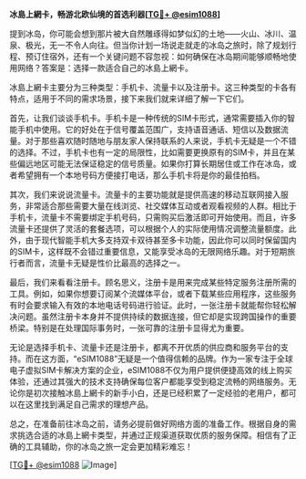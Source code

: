 **冰島上網卡，畅游北欧仙境的首选利器[[TG💪+ @esim1088](https://t.me/s/esim1088)]**

提到冰岛，你可能会想到那片被大自然雕琢得如梦似幻的土地——火山、冰川、温泉、极光，无一不令人向往。但当你计划一场说走就走的冰岛之旅时，除了规划行程、预订住宿外，还有一个关键问题不容忽视：如何确保在冰岛期间能够顺畅地使用网络？答案是：选择一款适合自己的冰島上網卡。

冰島上網卡主要分为三种类型：手机卡、流量卡以及注册卡。这三种类型的卡各有特点，适用于不同的需求场景，接下来我们就来详细了解一下它们。

首先，让我们谈谈手机卡。手机卡是一种传统的SIM卡形式，通常需要插入你的智能手机中使用。它的好处在于信号覆盖范围广，支持语音通话、短信以及数据流量。对于那些喜欢随时随地与朋友家人保持联系的人来说，手机卡无疑是一个不错的选择。不过，手机卡也有一定的局限性，比如需要更换原有的SIM卡，并且在某些偏远地区可能无法保证稳定的信号质量。如果你打算长期居住或工作在冰岛，或者希望拥有一个本地号码方便接打电话，那么手机卡将是你的最佳拍档。

其次，我们来说说流量卡。流量卡的主要功能就是提供高速的移动互联网接入服务，非常适合那些需要大量在线浏览、社交媒体互动或者观看视频的人群。相比于手机卡，流量卡不需要绑定手机号码，只需购买后激活即可开始使用。而且，许多流量卡还提供了灵活的套餐选项，可以根据个人的实际使用情况调整流量额度。此外，由于现代智能手机大多支持双卡双待甚至多卡功能，因此你可以同时保留国内的SIM卡，这样既不会错过重要信息，又能享受冰岛的无限网络乐趣。对于短期旅行者而言，流量卡无疑是性价比最高的选择之一。

最后，我们来看看注册卡。顾名思义，注册卡是用来完成某些特定服务注册所需的工具。例如，如果你想要订阅某个流媒体平台，或者下载某些应用程序，这些服务有时会要求输入有效的本地电话号码进行验证。此时，一张注册卡就能帮你轻松解决问题。虽然注册卡本身并不提供持续的数据连接，但它却是实现跨国操作的重要桥梁。特别是在处理国际事务时，一张可靠的注册卡显得尤为重要。

无论是选择手机卡、流量卡还是注册卡，都离不开优质的供应商和服务平台的支持。而在这方面，“eSIM1088”无疑是一个值得信赖的品牌。作为一家专注于全球电子虚拟SIM卡解决方案的企业，eSIM1088不仅为用户提供便捷高效的线上购买体验，还通过其强大的技术支持确保每位客户都能享受到稳定流畅的网络服务。无论你是初次接触冰島上網卡的新手小白，还是已经积累了一定经验的老用户，都可以在这里找到满足自己需求的理想产品。

总之，在准备前往冰岛之前，请务必提前做好网络方面的准备工作。根据自身的需求挑选合适的冰島上網卡类型，并通过正规渠道获取优质的服务保障。相信有了正确的工具辅助，你的冰岛之旅一定会更加精彩难忘！

[[TG💪+ @esim1088](https://t.me/s/esim1088) ![Image](https://i.postimg.cc/4NQfJmqS/Snipaste-2025-05-13-00-14-12.png)]